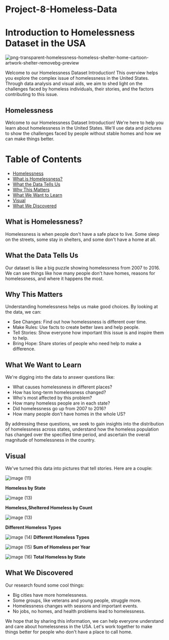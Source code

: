 # Project-8-Homeless-Data

# Introduction to Homelessness Dataset in the USA
![png-transparent-homelessness-homeless-shelter-home-cartoon-artwork-shelter-removebg-preview](https://github.com/TacoBadger/project-8-Homeless-Data/assets/11693256/3e3a7c37-afc2-4b78-a15c-db81d481bbcc)
 <!-- Replace with an image related to homelessness -->
Welcome to our Homelessness Dataset Introduction! This overview helps you explore the complex issue of homelessness in the United States. Through data analysis and visual aids, we aim to shed light on the challenges faced by homeless individuals, their stories, and the factors contributing to this issue.

## Homelessness
Welcome to our Homelessness Dataset Introduction! We're here to help you learn about homelessness in the United States. We'll use data and pictures to show the challenges faced by people without stable homes and how we can make things better.


# Table of Contents
- [Homelessness](#homelessness)
- [What is Homelessness?](#what-is-homelessness)
- [What the Data Tells Us](#what-the-data-tells-us)
- [Why This Matters](#why-this-matters)
- [What We Want to Learn](#what-we-want-to-learn)
- [Visual](#visual)
- [What We Discovered](#what-we-discovered)

## What is Homelessness?
Homelessness is when people don't have a safe place to live. Some sleep on the streets, some stay in shelters, and some don't have a home at all.

## What the Data Tells Us
Our dataset is like a big puzzle showing homelessness from 2007 to 2016. We can see things like how many people don't have homes, reasons for homelessness, and where it happens the most.

## Why This Matters
Understanding homelessness helps us make good choices. By looking at the data, we can:
- See Changes: Find out how homelessness is different over time.
- Make Rules: Use facts to create better laws and help people.
- Tell Stories: Show everyone how important this issue is and inspire them to help.
- Bring Hope: Share stories of people who need help to make a difference.

## What We Want to Learn
We're digging into the data to answer questions like:
- What causes homelessness in different places?
- How has long-term homelessness changed?
- Who's most affected by this problem?
- How many homeless people are in each state?
- Did homelessness go up from 2007 to 2016?
- How many people don't have homes in the whole US?

By addressing these questions, we seek to gain insights into the distribution of homelessness across states, understand how the homeless population has changed over the specified time period, and ascertain the overall magnitude of homelessness in the country.

## Visual
We've turned this data into pictures that tell stories. Here are a couple:

![image (11)](https://github.com/TacoBadger/project-8-Homeless-Data/assets/11693256/0b563287-32d9-4294-87c1-4c0178cb47c5)

**Homeless by State**

![image (13)](https://github.com/TacoBadger/project-8-Homeless-Data/assets/11693256/6fb8ae3a-c73a-4e48-974f-e022266a468b)

**Homeless,Sheltered Homeless by Count**

![image (13)](https://github.com/TacoBadger/project-8-Homeless-Data/assets/11693256/2ed32d69-ff37-4a3d-95c3-8c0ba88133cb)

**Different Homeless Types**

![image (14)](https://github.com/TacoBadger/project-8-Homeless-Data/assets/11693256/28fbdc08-7031-4276-aae8-a7dd77666d6f)
**Different Homeless Types**

![image (15)](https://github.com/TacoBadger/project-8-Homeless-Data/assets/11693256/2e09423f-6a64-4a98-b390-d20d6e1e7e1b)
**Sum of Homeless per Year**

![image (16)](https://github.com/TacoBadger/project-8-Homeless-Data/assets/11693256/2a33ae7f-f148-44aa-a2d0-0cbaa76849fa)
**Total Homeless by State**

## What We Discovered
Our research found some cool things:
- Big cities have more homelessness.
- Some groups, like veterans and young people, struggle more.
- Homelessness changes with seasons and important events.
- No jobs, no homes, and health problems lead to homelessness.

We hope that by sharing this information, we can help everyone understand and care about homelessness in the USA. Let's work together to make things better for people who don't have a place to call home.
